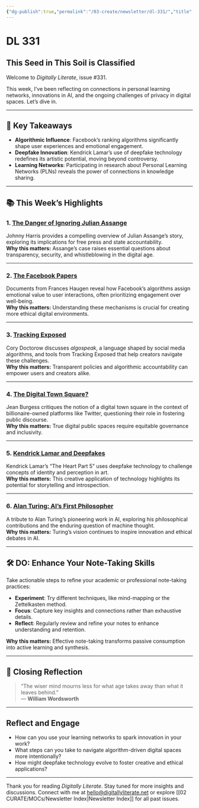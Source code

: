 ```yaml
---
{"dg-publish":true,"permalink":"/03-create/newsletter/dl-331/","title":"This Seed in This Soil is Classified","tags":["facebook","privacy","reading","research","security","twitter"]}
---
```



# DL 331

## This Seed in This Soil is Classified  

Welcome to _Digitally Literate_, issue #331.  

This week, I’ve been reflecting on connections in personal learning networks, innovations in AI, and the ongoing challenges of privacy in digital spaces. Let’s dive in.  

---

## 🔖 Key Takeaways  

- **Algorithmic Influence**: Facebook’s ranking algorithms significantly shape user experiences and emotional engagement.  
- **Deepfake Innovation**: Kendrick Lamar’s use of deepfake technology redefines its artistic potential, moving beyond controversy.  
- **Learning Networks**: Participating in research about Personal Learning Networks (PLNs) reveals the power of connections in knowledge sharing.  

---

## 📚 This Week’s Highlights  

### 1. **[The Danger of Ignoring Julian Assange](https://www.youtube.com/watch?v=P6bVl47kdNk)**  
Johnny Harris provides a compelling overview of Julian Assange’s story, exploring its implications for free press and state accountability.  
**Why this matters:** Assange’s case raises essential questions about transparency, security, and whistleblowing in the digital age.  

---

### 2. **[The Facebook Papers](https://gizmodo.com/facebook-news-feed-ranking-algorithms-how-they-work-1848814459)**  
Documents from Frances Haugen reveal how Facebook’s algorithms assign emotional value to user interactions, often prioritizing engagement over well-being.  
**Why this matters:** Understanding these mechanisms is crucial for creating more ethical digital environments.  

---

### 3. **[Tracking Exposed](https://www.eff.org/deeplinks/2022/05/tracking-exposed-demanding-gods-explain-themselves)**  
Cory Doctorow discusses _algospeak_, a language shaped by social media algorithms, and tools from Tracking Exposed that help creators navigate these challenges.  
**Why this matters:** Transparent policies and algorithmic accountability can empower users and creators alike.  

---

### 4. **[The Digital Town Square?](https://theconversation.com/the-digital-town-square-what-does-it-mean-when-billionaires-own-the-online-spaces-where-we-gather-182047)**  
Jean Burgess critiques the notion of a digital town square in the context of billionaire-owned platforms like Twitter, questioning their role in fostering public discourse.  
**Why this matters:** True digital public spaces require equitable governance and inclusivity.  

---

### 5. **[Kendrick Lamar and Deepfakes](https://pitchfork.com/thepitch/kendrick-lamar-the-heart-part-5-video-deepfake-technology/)**  
Kendrick Lamar’s “The Heart Part 5” uses deepfake technology to challenge concepts of identity and perception in art.  
**Why this matters:** This creative application of technology highlights its potential for storytelling and introspection.  

---

### 6. **[Alan Turing: AI’s First Philosopher](https://aeon.co/essays/why-we-should-remember-alan-turing-as-a-philosopher)**  
A tribute to Alan Turing’s pioneering work in AI, exploring his philosophical contributions and the enduring question of machine thought.  
**Why this matters:** Turing’s vision continues to inspire innovation and ethical debates in AI.  

---

## 🛠️ DO: Enhance Your Note-Taking Skills  

Take actionable steps to refine your academic or professional note-taking practices:  

- **Experiment**: Try different techniques, like mind-mapping or the Zettelkasten method.  
- **Focus**: Capture key insights and connections rather than exhaustive details.  
- **Reflect**: Regularly review and refine your notes to enhance understanding and retention.  

**Why this matters:** Effective note-taking transforms passive consumption into active learning and synthesis.  

---

## 🌟 Closing Reflection  

> “The wiser mind mourns less for what age takes away than what it leaves behind.”  
> — **William Wordsworth**

---

## Reflect and Engage  

- How can you use your learning networks to spark innovation in your work?  
- What steps can you take to navigate algorithm-driven digital spaces more intentionally?  
- How might deepfake technology evolve to foster creative and ethical applications?  

---

Thank you for reading _Digitally Literate_. Stay tuned for more insights and discussions. Connect with me at [hello@digitallyliterate.net](mailto:hello@digitallyliterate.net) or explore [[02 CURATE/MOCs/Newsletter Index\|Newsletter Index]] for all past issues.  
